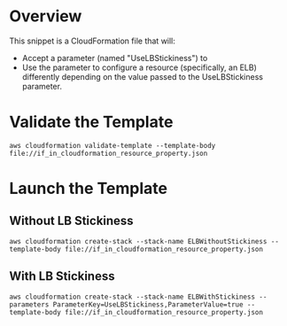 # Overview
This snippet is a CloudFormation file that will:

- Accept a parameter (named "UseLBStickiness") to
- Use the parameter to configure a resource (specifically, an ELB) differently depending on the value passed to the UseLBStickiness parameter.

# Validate the Template

`aws cloudformation validate-template --template-body file://if_in_cloudformation_resource_property.json`

# Launch the Template

## Without LB Stickiness
`aws cloudformation create-stack --stack-name ELBWithoutStickiness --template-body file://if_in_cloudformation_resource_property.json`

## With LB Stickiness
`aws cloudformation create-stack --stack-name ELBWithStickiness --parameters ParameterKey=UseLBStickiness,ParameterValue=true --template-body file://if_in_cloudformation_resource_property.json`
